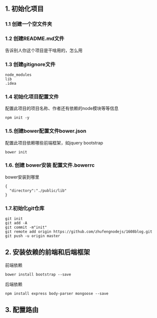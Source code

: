 ## 1. 初始化项目
### 1.1 创建一个空文件夹
### 1.2 创建README.md文件
告诉别人你这个项目是干啥用的，怎么用
### 1.3 创建gitignore文件
```
node_modules
lib
.idea
```
### 1.4 初始化项目配置文件
配置此项目的项目名称、作者还有依赖的node模块等等信息
```
npm init -y
```
### 1.5.创建bower配置文件bower.json
配置此项目依赖哪些前端框架，如jquery bootstrap
```
bower init
```

### 1.6. 创建 bower安装 配置文件.bowerrc
bower安装到哪里
```
{
  "directory":"./public/lib"
}
```

### 1.7.初始化git仓库
```
git init 
git add -A
git commit -m"init"
git remote add origin https://github.com/zhufengnodejs/1608blog.git
git push -u origin master
```

## 2. 安装依赖的前端和后端框架
前端依赖
```
bower install bootstrap --save
```
后端依赖
```
npm install express body-parser mongoose --save
```

## 3. 配置路由
